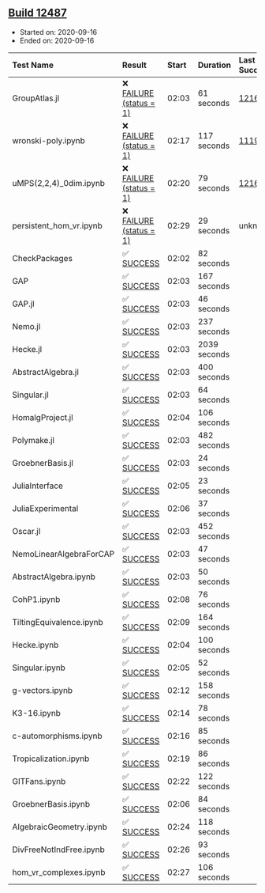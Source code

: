 ## [Build 12487](https://oscarci.mathematik.uni-kl.de/job/oscar/12487/)

* Started on: 2020-09-16
* Ended on: 2020-09-16

| Test Name    | Result | Start | Duration | Last Success | First Failure |
|:-------------|:-------|:------|:---------|:-------------|:--------------|
| GroupAtlas.jl | ❌ [FAILURE (status = 1)](https://oscarci.mathematik.uni-kl.de/job/oscar/12487/artifact/logs/build-12487/GroupAtlas.jl.log) | 02:03 | 61 seconds | [12167](https://oscarci.mathematik.uni-kl.de/job/oscar/12167/) | [12168](https://oscarci.mathematik.uni-kl.de/job/oscar/12168/) |
| wronski-poly.ipynb | ❌ [FAILURE (status = 1)](https://oscarci.mathematik.uni-kl.de/job/oscar/12487/artifact/logs/build-12487/wronski-poly.ipynb.log) | 02:17 | 117 seconds | [11192](https://oscarci.mathematik.uni-kl.de/job/oscar/11192/) | [11193](https://oscarci.mathematik.uni-kl.de/job/oscar/11193/) |
| uMPS(2,2,4)_0dim.ipynb | ❌ [FAILURE (status = 1)](https://oscarci.mathematik.uni-kl.de/job/oscar/12487/artifact/logs/build-12487/uMPS-2-2-4-_0dim.ipynb.log) | 02:20 | 79 seconds | [12167](https://oscarci.mathematik.uni-kl.de/job/oscar/12167/) | [12168](https://oscarci.mathematik.uni-kl.de/job/oscar/12168/) |
| persistent_hom_vr.ipynb | ❌ [FAILURE (status = 1)](https://oscarci.mathematik.uni-kl.de/job/oscar/12487/artifact/logs/build-12487/persistent_hom_vr.ipynb.log) | 02:29 | 29 seconds | unknown | unknown |
| CheckPackages | ✅ [SUCCESS](https://oscarci.mathematik.uni-kl.de/job/oscar/12487/artifact/logs/build-12487/CheckPackages.log) | 02:02 | 82 seconds |  |  |
| GAP | ✅ [SUCCESS](https://oscarci.mathematik.uni-kl.de/job/oscar/12487/artifact/logs/build-12487/GAP.log) | 02:03 | 167 seconds |  |  |
| GAP.jl | ✅ [SUCCESS](https://oscarci.mathematik.uni-kl.de/job/oscar/12487/artifact/logs/build-12487/GAP.jl.log) | 02:03 | 46 seconds |  |  |
| Nemo.jl | ✅ [SUCCESS](https://oscarci.mathematik.uni-kl.de/job/oscar/12487/artifact/logs/build-12487/Nemo.jl.log) | 02:03 | 237 seconds |  |  |
| Hecke.jl | ✅ [SUCCESS](https://oscarci.mathematik.uni-kl.de/job/oscar/12487/artifact/logs/build-12487/Hecke.jl.log) | 02:03 | 2039 seconds |  |  |
| AbstractAlgebra.jl | ✅ [SUCCESS](https://oscarci.mathematik.uni-kl.de/job/oscar/12487/artifact/logs/build-12487/AbstractAlgebra.jl.log) | 02:03 | 400 seconds |  |  |
| Singular.jl | ✅ [SUCCESS](https://oscarci.mathematik.uni-kl.de/job/oscar/12487/artifact/logs/build-12487/Singular.jl.log) | 02:03 | 64 seconds |  |  |
| HomalgProject.jl | ✅ [SUCCESS](https://oscarci.mathematik.uni-kl.de/job/oscar/12487/artifact/logs/build-12487/HomalgProject.jl.log) | 02:04 | 106 seconds |  |  |
| Polymake.jl | ✅ [SUCCESS](https://oscarci.mathematik.uni-kl.de/job/oscar/12487/artifact/logs/build-12487/Polymake.jl.log) | 02:03 | 482 seconds |  |  |
| GroebnerBasis.jl | ✅ [SUCCESS](https://oscarci.mathematik.uni-kl.de/job/oscar/12487/artifact/logs/build-12487/GroebnerBasis.jl.log) | 02:03 | 24 seconds |  |  |
| JuliaInterface | ✅ [SUCCESS](https://oscarci.mathematik.uni-kl.de/job/oscar/12487/artifact/logs/build-12487/JuliaInterface.log) | 02:05 | 23 seconds |  |  |
| JuliaExperimental | ✅ [SUCCESS](https://oscarci.mathematik.uni-kl.de/job/oscar/12487/artifact/logs/build-12487/JuliaExperimental.log) | 02:06 | 37 seconds |  |  |
| Oscar.jl | ✅ [SUCCESS](https://oscarci.mathematik.uni-kl.de/job/oscar/12487/artifact/logs/build-12487/Oscar.jl.log) | 02:03 | 452 seconds |  |  |
| NemoLinearAlgebraForCAP | ✅ [SUCCESS](https://oscarci.mathematik.uni-kl.de/job/oscar/12487/artifact/logs/build-12487/NemoLinearAlgebraForCAP.log) | 02:03 | 47 seconds |  |  |
| AbstractAlgebra.ipynb | ✅ [SUCCESS](https://oscarci.mathematik.uni-kl.de/job/oscar/12487/artifact/logs/build-12487/AbstractAlgebra.ipynb.log) | 02:03 | 50 seconds |  |  |
| CohP1.ipynb | ✅ [SUCCESS](https://oscarci.mathematik.uni-kl.de/job/oscar/12487/artifact/logs/build-12487/CohP1.ipynb.log) | 02:08 | 76 seconds |  |  |
| TiltingEquivalence.ipynb | ✅ [SUCCESS](https://oscarci.mathematik.uni-kl.de/job/oscar/12487/artifact/logs/build-12487/TiltingEquivalence.ipynb.log) | 02:09 | 164 seconds |  |  |
| Hecke.ipynb | ✅ [SUCCESS](https://oscarci.mathematik.uni-kl.de/job/oscar/12487/artifact/logs/build-12487/Hecke.ipynb.log) | 02:04 | 100 seconds |  |  |
| Singular.ipynb | ✅ [SUCCESS](https://oscarci.mathematik.uni-kl.de/job/oscar/12487/artifact/logs/build-12487/Singular.ipynb.log) | 02:05 | 52 seconds |  |  |
| g-vectors.ipynb | ✅ [SUCCESS](https://oscarci.mathematik.uni-kl.de/job/oscar/12487/artifact/logs/build-12487/g-vectors.ipynb.log) | 02:12 | 158 seconds |  |  |
| K3-16.ipynb | ✅ [SUCCESS](https://oscarci.mathematik.uni-kl.de/job/oscar/12487/artifact/logs/build-12487/K3-16.ipynb.log) | 02:14 | 78 seconds |  |  |
| c-automorphisms.ipynb | ✅ [SUCCESS](https://oscarci.mathematik.uni-kl.de/job/oscar/12487/artifact/logs/build-12487/c-automorphisms.ipynb.log) | 02:16 | 85 seconds |  |  |
| Tropicalization.ipynb | ✅ [SUCCESS](https://oscarci.mathematik.uni-kl.de/job/oscar/12487/artifact/logs/build-12487/Tropicalization.ipynb.log) | 02:19 | 86 seconds |  |  |
| GITFans.ipynb | ✅ [SUCCESS](https://oscarci.mathematik.uni-kl.de/job/oscar/12487/artifact/logs/build-12487/GITFans.ipynb.log) | 02:22 | 122 seconds |  |  |
| GroebnerBasis.ipynb | ✅ [SUCCESS](https://oscarci.mathematik.uni-kl.de/job/oscar/12487/artifact/logs/build-12487/GroebnerBasis.ipynb.log) | 02:06 | 84 seconds |  |  |
| AlgebraicGeometry.ipynb | ✅ [SUCCESS](https://oscarci.mathematik.uni-kl.de/job/oscar/12487/artifact/logs/build-12487/AlgebraicGeometry.ipynb.log) | 02:24 | 118 seconds |  |  |
| DivFreeNotIndFree.ipynb | ✅ [SUCCESS](https://oscarci.mathematik.uni-kl.de/job/oscar/12487/artifact/logs/build-12487/DivFreeNotIndFree.ipynb.log) | 02:26 | 93 seconds |  |  |
| hom_vr_complexes.ipynb | ✅ [SUCCESS](https://oscarci.mathematik.uni-kl.de/job/oscar/12487/artifact/logs/build-12487/hom_vr_complexes.ipynb.log) | 02:27 | 106 seconds |  |  |
